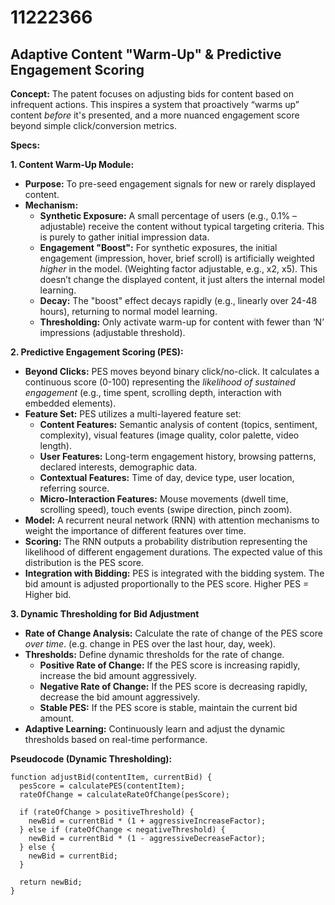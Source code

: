 # 11222366

## Adaptive Content "Warm-Up" & Predictive Engagement Scoring

**Concept:** The patent focuses on adjusting bids for content based on infrequent actions. This inspires a system that proactively “warms up” content *before* it's presented, and a more nuanced engagement score beyond simple click/conversion metrics.

**Specs:**

**1. Content Warm-Up Module:**

*   **Purpose:**  To pre-seed engagement signals for new or rarely displayed content.
*   **Mechanism:**
    *   **Synthetic Exposure:**  A small percentage of users (e.g., 0.1% – adjustable) receive the content without typical targeting criteria. This is purely to gather initial impression data.
    *   **Engagement "Boost":**  For synthetic exposures, the initial engagement (impression, hover, brief scroll) is artificially weighted *higher* in the model.  (Weighting factor adjustable, e.g., x2, x5).  This doesn’t change the displayed content, it just alters the internal model learning.
    *   **Decay:** The "boost" effect decays rapidly (e.g., linearly over 24-48 hours), returning to normal model learning.
    *   **Thresholding:** Only activate warm-up for content with fewer than ‘N’ impressions (adjustable threshold).

**2. Predictive Engagement Scoring (PES):**

*   **Beyond Clicks:** PES moves beyond binary click/no-click.  It calculates a continuous score (0-100) representing the *likelihood of sustained engagement* (e.g., time spent, scrolling depth, interaction with embedded elements).
*   **Feature Set:** PES utilizes a multi-layered feature set:
    *   **Content Features:**  Semantic analysis of content (topics, sentiment, complexity), visual features (image quality, color palette, video length).
    *   **User Features:**  Long-term engagement history, browsing patterns, declared interests, demographic data.
    *   **Contextual Features:** Time of day, device type, user location, referring source.
    *   **Micro-Interaction Features:** Mouse movements (dwell time, scrolling speed), touch events (swipe direction, pinch zoom).
*   **Model:** A recurrent neural network (RNN) with attention mechanisms to weight the importance of different features over time.
*   **Scoring:** The RNN outputs a probability distribution representing the likelihood of different engagement durations. The expected value of this distribution is the PES score.
*   **Integration with Bidding:** PES is integrated with the bidding system. The bid amount is adjusted proportionally to the PES score.  Higher PES = Higher bid.

**3.  Dynamic Thresholding for Bid Adjustment**

*   **Rate of Change Analysis:**  Calculate the rate of change of the PES score *over time*. (e.g. change in PES over the last hour, day, week).
*   **Thresholds:**  Define dynamic thresholds for the rate of change.
    *   **Positive Rate of Change:** If the PES score is increasing rapidly, increase the bid amount aggressively.
    *   **Negative Rate of Change:** If the PES score is decreasing rapidly, decrease the bid amount aggressively.
    *   **Stable PES:** If the PES score is stable, maintain the current bid amount.
*   **Adaptive Learning:**  Continuously learn and adjust the dynamic thresholds based on real-time performance.



**Pseudocode (Dynamic Thresholding):**

```
function adjustBid(contentItem, currentBid) {
  pesScore = calculatePES(contentItem);
  rateOfChange = calculateRateOfChange(pesScore);

  if (rateOfChange > positiveThreshold) {
    newBid = currentBid * (1 + aggressiveIncreaseFactor);
  } else if (rateOfChange < negativeThreshold) {
    newBid = currentBid * (1 - aggressiveDecreaseFactor);
  } else {
    newBid = currentBid;
  }

  return newBid;
}
```